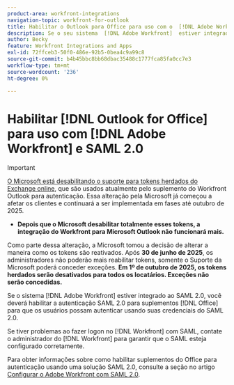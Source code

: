 ```yaml
---
product-area: workfront-integrations
navigation-topic: workfront-for-outlook
title: Habilitar o Outlook para Office para uso com o  [!DNL Adobe Workfront]  e o SAML 2.0
description: Se o seu sistema  [!DNL Adobe Workfront]  estiver integrado ao SAML 2.0, você deverá habilitar a autenticação SAML 2.0 para suplementos do Office para que os usuários possam se autenticar usando suas credenciais do SAML 2.0.
author: Becky
feature: Workfront Integrations and Apps
exl-id: 72ffceb3-50f0-486e-92b5-0bea4c9a99c8
source-git-commit: b4b45bbc8bb68dbac35488c1777fca85fa0cc7e3
workflow-type: tm+mt
source-wordcount: '236'
ht-degree: 0%

---
```


# Habilitar [!DNL Outlook for Office] para uso com [!DNL Adobe Workfront] e SAML 2.0

>[!IMPORTANT]
>
>[O Microsoft está desabilitando o suporte para tokens herdados do Exchange online](https://learn.microsoft.com/en-us/office/dev/add-ins/outlook/faq-nested-app-auth-outlook-legacy-tokens), que são usados atualmente pelo suplemento do Workfront Outlook para autenticação. Essa alteração pela Microsoft já começou a afetar os clientes e continuará a ser implementada em fases até outubro de 2025.
>
>* **Depois que o Microsoft desabilitar totalmente esses tokens, a integração do Workfront para Microsoft Outlook não funcionará mais.**
>
>Como parte dessa alteração, a Microsoft tomou a decisão de alterar a maneira como os tokens são reativados. Após **30 de junho de 2025**, os administradores não poderão mais reabilitar tokens, somente o Suporte da Microsoft poderá conceder exceções. **Em 1º de outubro de 2025, os tokens herdados serão desativados para todos os locatários. Exceções não serão concedidas.**


Se o sistema [!DNL Adobe Workfront] estiver integrado ao SAML 2.0, você deverá habilitar a autenticação SAML 2.0 para suplementos [!DNL Office] para que os usuários possam autenticar usando suas credenciais do SAML 2.0.

Se tiver problemas ao fazer logon no [!DNL Workfront] com SAML, contate o administrador do [!DNL Workfront] para garantir que o SAML esteja configurado corretamente.

Para obter informações sobre como habilitar suplementos do Office para autenticação usando uma solução SAML 2.0, consulte a seção no artigo [Configurar o Adobe Workfront com SAML 2.0](../../administration-and-setup/add-users/single-sign-on/configure-workfront-saml-2.md).
